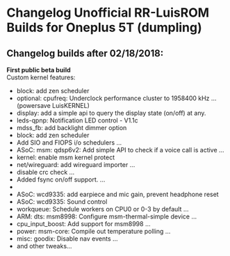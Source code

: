 <h1>Changelog Unofficial RR-LuisROM Builds for Oneplus 5T (dumpling)</h1>
<p></p>
<h2>Changelog builds after 02/18/2018:</h2>
<b>First public beta build</b><br>
Custom kernel features:<br>
<ul>
<li>block: add zen scheduler</li>
<li>optional: cpufreq: Underclock performance cluster to 1958400 kHz  … (powersave LuisKERNEL)</li>
<li>display: add a simple api to query the display state (on/off) at any.</li>
<li>leds-qpnp: Notification LED control - V1.1c</li>
<li>mdss_fb: add backlight dimmer option</li>
<li>block: add zen scheduler</li>
<li>Add SIO and FIOPS i/o schedulers  …</li>
<li>ASoC: msm: qdsp6v2: Add simple API to check if a voice call is active  …</li>
<li>kernel: enable msm kernel protect</li>
<li>net/wireguard: add wireguard importer  …</li>
<li>disable crc check  …</li>
<li>Added fsync on/off support.  …<li>
<li>ASoC: wcd9335: add earpiece and mic gain, prevent headphone reset</li>
<li>ASoC: wcd9335: Sound control</li>
<li>workqueue: Schedule workers on CPU0 or 0-3 by default  …</li>
<li>ARM: dts: msm8998: Configure msm-thermal-simple device  …</li>
<li>cpu_input_boost: Add support for msm8998  …</li>
<li>power: msm-core: Compile out temperature polling  …</li>
<li>misc: goodix: Disable nav events  …</li>
<li>and other tweaks...</li>
</ul>
